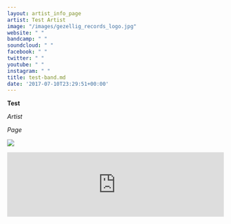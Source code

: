 ```yaml
---
layout: artist_info_page
artist: Test Artist
image: "/images/gezellig_records_logo.jpg"
website: " "
bandcamp: " "
soundcloud: " "
facebook: " "
twitter: " "
youtube: " "
instagram: " "
title: test-band.md
date: '2017-07-10T23:29:51+00:00'
---
```



**Test**

*Artist*

_Page_

![](/rs-metallica-1d77d17a-78a8-4da2-b52a-5cc734e8f2db.jpg)

<iframe width="100%" height="auto" src="https://www.youtube.com/embed/IP9w3PSaiLE" frameborder="0" allowfullscreen="" async="" preload=""></iframe>

